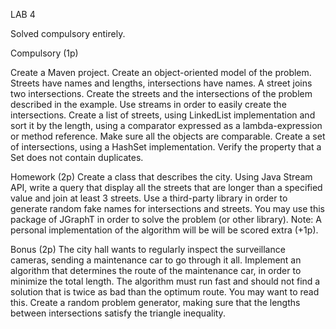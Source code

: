 LAB 4 

Solved compulsory entirely.

Compulsory (1p)

Create a Maven project.
Create an object-oriented model of the problem. Streets have names and lengths, intersections have names. A street joins two intersections.
Create the streets and the intersections of the problem described in the example. Use streams in order to easily create the intersections.
Create a list of streets, using LinkedList implementation and sort it by the length, using a comparator expressed as a lambda-expression or method reference. Make sure all the objects are comparable.
Create a set of intersections, using a HashSet implementation. Verify the property that a Set does not contain duplicates.


Homework (2p)
Create a class that describes the city.
Using Java Stream API, write a query that display all the streets that are longer than a specified value and join at least 3 streets.
Use a third-party library in order to generate random fake names for intersections and streets.
You may use this package of JGraphT in order to solve the problem (or other library).
Note: A personal implementation of the algorithm will be will be scored extra (+1p).


Bonus (2p)
The city hall wants to regularly inspect the surveillance cameras, sending a maintenance car to go through it all.
Implement an algorithm that determines the route of the maintenance car, in order to minimize the total length. The algorithm must run fast and should not find a solution that is twice as bad than the optimum route.
You may want to read this.
Create a random problem generator, making sure that the lengths between intersections satisfy the triangle inequality.